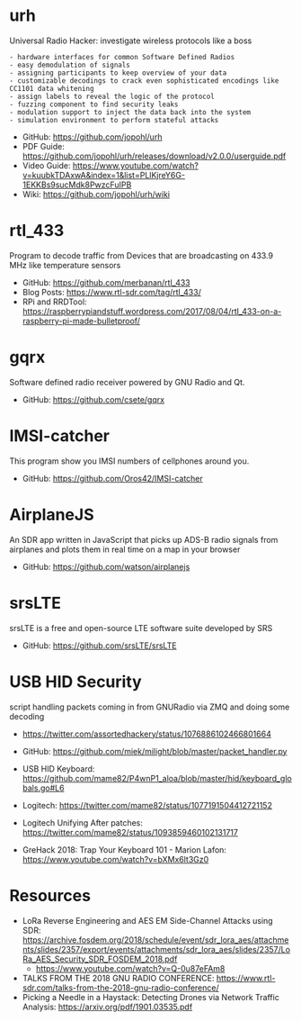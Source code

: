 # urh

Universal Radio Hacker: investigate wireless protocols like a boss

```
- hardware interfaces for common Software Defined Radios
- easy demodulation of signals
- assigning participants to keep overview of your data
- customizable decodings to crack even sophisticated encodings like CC1101 data whitening
- assign labels to reveal the logic of the protocol
- fuzzing component to find security leaks
- modulation support to inject the data back into the system
- simulation environment to perform stateful attacks
```

- GitHub: https://github.com/jopohl/urh
- PDF Guide: https://github.com/jopohl/urh/releases/download/v2.0.0/userguide.pdf
- Video Guide: https://www.youtube.com/watch?v=kuubkTDAxwA&index=1&list=PLlKjreY6G-1EKKBs9sucMdk8PwzcFuIPB
- Wiki: https://github.com/jopohl/urh/wiki

# rtl_433

Program to decode traffic from Devices that are broadcasting on 433.9 MHz like temperature sensors

- GitHub: https://github.com/merbanan/rtl_433
- Blog Posts: https://www.rtl-sdr.com/tag/rtl_433/
- RPi and RRDTool: https://raspberrypiandstuff.wordpress.com/2017/08/04/rtl_433-on-a-raspberry-pi-made-bulletproof/

# gqrx

Software defined radio receiver powered by GNU Radio and Qt.

- GitHub: https://github.com/csete/gqrx

# IMSI-catcher

This program show you IMSI numbers of cellphones around you.

- GitHub: https://github.com/Oros42/IMSI-catcher

# AirplaneJS

An SDR app written in JavaScript that picks up ADS-B radio signals from airplanes and plots them in real time on a map in your browser

- GitHub: https://github.com/watson/airplanejs

# srsLTE

srsLTE is a free and open-source LTE software suite developed by SRS

- GitHub: https://github.com/srsLTE/srsLTE

# USB HID Security

script handling packets coming in from GNURadio via ZMQ and doing some decoding
- https://twitter.com/assortedhackery/status/1076886102466801664


- GitHub: https://github.com/miek/milight/blob/master/packet_handler.py


- USB HID Keyboard: https://github.com/mame82/P4wnP1_aloa/blob/master/hid/keyboard_globals.go#L6
- Logitech: https://twitter.com/mame82/status/1077191504412721152
- Logitech Unifying After patches: https://twitter.com/mame82/status/1093859460102131717
- GreHack 2018: Trap Your Keyboard 101 - Marion Lafon: https://www.youtube.com/watch?v=bXMx6lt3Gz0

# Resources

- LoRa Reverse Engineering and AES EM Side-Channel Attacks using SDR: https://archive.fosdem.org/2018/schedule/event/sdr_lora_aes/attachments/slides/2357/export/events/attachments/sdr_lora_aes/slides/2357/LoRa_AES_Security_SDR_FOSDEM_2018.pdf
  - https://www.youtube.com/watch?v=Q-0u87eFAm8
- TALKS FROM THE 2018 GNU RADIO CONFERENCE: https://www.rtl-sdr.com/talks-from-the-2018-gnu-radio-conference/
- Picking a Needle in a Haystack: Detecting Drones via Network Traffic Analysis: https://arxiv.org/pdf/1901.03535.pdf
